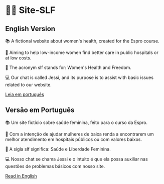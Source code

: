 # 👩‍⚕️ Site-SLF
## English Version
📚 A fictional website about women's health, created for the Espro course.

🏥 Aiming to help low-income women find better care in public hospitals or at low costs.

🎇 The acronym slf stands for: Women's Health and Freedom.

💻 Our chat is called Jessi, and its purpose is to assist with basic issues related to our website.

[Leia em português](#versão-em-português)

## Versão em Português
📚 Um site fictício sobre saúde feminina, feito para o curso da Espro.

🏥 Com a intenção de ajudar mulheres de baixa renda a encontrarem um melhor atendimento em hospitais públicos ou com valores baixos.

🎇 A sigla slf significa: Saúde e Liberdade Feminina.

💻 Nosso chat se chama Jessi e o intuito é que ela possa auxiliar nas questões de problemas básicos com nosso site.

[Read in English](#english-version)
